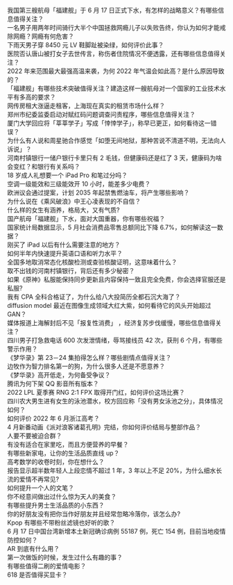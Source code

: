 我国第三艘航母「福建舰」于 6 月 17 日正式下水，有怎样的战略意义？有哪些信息值得关注？  
一名男子用两年时间骑行大半个中国拯救网瘾儿子以失败告终，你认为如何才能戒除网瘾？网瘾有何危害？  
下雨天男子穿 8450 元 LV 鞋脚趾被染绿，如何评价此事？  
医院否认唐山被打女子去世传言，称伤者住院情况不便透露，还有哪些信息值得关注？  
2022 年来范围最大最强高温来袭，为何 2022 年气温会如此高？是什么原因导致的？  
「福建舰」有哪些技术突破值得关注？建造这样一艘航母对一个国家的工业技术水平有多高的要求？  
网传房租大涨逼走租客，上海现在真实的租赁市场什么样？  
郑州市纪委监委启动对赋红码问题调查问责程序，哪些信息值得关注？  
厦门大学回应将「莘莘学子」写成「悻悻学子」，称早已更正，如何看待这一错误？  
为什么有人说和周星驰合作感觉「如堕无间地狱，那种苦说不清道不明，无法向人诉说」？  
河南村镇银行一储户银行卡里只有 2 毛钱，但健康码还是红了 3 天，健康码为啥会变红？和银行有关系吗？  
18 岁成人礼想要一个 iPad Pro 和笔过分吗？  
空调一级能效和三级能效开 10 小时，能差多少电费？  
欧洲议会通过提案，计划 2035 年起禁售燃油车，将产生哪些影响？  
为什么说在《乘风破浪》中王心凌表现的不自信？  
什么样的女生有涵养，格局大，又有气质?  
国产航母「福建舰」下水，面对大国重器，你有哪些祝福？  
国家统计局数据显示，5 月社会消费品零售总额同比下降 6.7%，如何解读这一数据？  
刚买了 iPad 以后有什么需要注意的地方？  
如何半年内快速提升英语口语和听力水平？  
全国多地取消常态化核酸检测或查验核酸证明，这意味着什么？  
取不出钱的河南村镇银行，背后还有多少秘密？  
如果《原神》私服能保持同步更新且内容保持一致且完全免费，你会选择官服还是私服?  
我有 CPA 全科合格证了，为什么给八大投简历全都石沉大海了？  
diffusion model 最近在图像生成领域大红大紫，如何看待它的风头开始超过 GAN？  
媒体报道上海解封后不见「报复性消费」 ，经济复苏步伐缓慢，哪些信息值得关注？  
四川男子打急救电话 600 次发泄情绪，辱骂接线员 42 次，获刑 6 个月，有哪些警示作用？  
《梦华录》第 23－24 集拍得怎么样？哪些剧情点值得关注？  
边牧作为智力排名第一的狗，为什么很多人还是不愿意养？  
《梦华录》高开低走，为何备受争议？  
腾讯为何下架 QQ 影音所有版本？  
2022 LPL 夏季赛 RNG 2:1 FPX 取得开门红，如何评价这场比赛？  
四川农大男生进有女生的泳池潜水，校方回应称「没有男女泳池之分」，具体情况如何？  
如何评价 2022 年 6 月浙江高考？  
4 月新番动画《派对浪客诸葛孔明》完结，你如何评价结局与整部作品？  
人要不要被迫合群？  
有没有适合在家里吃，而且方便营养的早餐？  
有哪些新家电，让你的生活品质直线 up？  
高考数学的收卷时刻，你在想什么？  
报告显示超半数年轻人上段恋情不超过 1 年，3 年以上不足 20%，为什么细水长流的爱情不再常见?  
如何提升一个人的文笔？  
你不经意间做出过什么惊为天人的美食？  
有哪些提升男士生活品质的小东西？  
你的好朋友没有把你当作好朋友并且经常忽略冷落你，该怎么办?  
Kpop 有哪些不带粉丝滤镜也好听的歌？  
6 月 17 日中国台湾新增本土新冠确诊病例 55187 例，死亡 154 例，目前当地疫情防控如何？  
AR 到底有什么用？  
第一次做饭的时候，发生过什么有趣的事？  
有哪些值得二刷的爱情电影？  
618 是否值得买显卡？  
